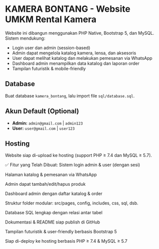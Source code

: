 # KAMERA BONTANG - Website UMKM Rental Kamera

Website ini dibangun menggunakan PHP Native, Bootstrap 5, dan MySQL. Sistem mendukung:

- Login user dan admin (session-based)
- Admin dapat mengelola katalog kamera, lensa, dan aksesoris
- User dapat melihat katalog dan melakukan pemesanan via WhatsApp
- Dashboard admin menampilkan data katalog dan laporan order
- Tampilan futuristik & mobile-friendly

## Database

Buat database `kamera_bontang`, lalu import file `sql/database.sql`.

## Akun Default (Optional)

- **Admin:** `admin@gmail.com` | `admin123`
- **User:**  `user@gmail.com` | `user123`

## Hosting

Website siap di-upload ke hosting (support PHP ≥ 7.4 dan MySQL ≥ 5.7).

✅ Fitur yang Telah Dibuat:
Sistem login admin & user (dengan sesi)

Halaman katalog & pemesanan via WhatsApp

Admin dapat tambah/edit/hapus produk

Dashboard admin dengan daftar katalog & order

Struktur folder modular: src/pages, config, includes, css, sql, dsb.

Database SQL lengkap dengan relasi antar tabel

Dokumentasi & README siap publish di GitHub

Tampilan futuristik & user-friendly berbasis Bootstrap 5

Siap di-deploy ke hosting berbasis PHP ≥ 7.4 & MySQL ≥ 5.7
